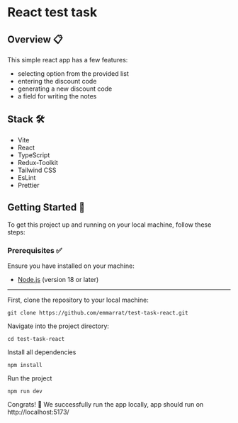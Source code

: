 # React test task

## Overview  📋

This simple react app has a few features:
- selecting option from the provided list
- entering the discount code
- generating a new discount code
- a field for writing the notes

## Stack 🛠️

- Vite
- React
- TypeScript
- Redux-Toolkit
- Tailwind CSS
- EsLint
- Prettier

## Getting Started 🚀

To get this project up and running on your local machine, follow these steps:

### Prerequisites ✅

Ensure you have installed on your machine:
- [Node.js](https://nodejs.org/) (version 18 or later)
 
---

First, clone the repository to your local machine:

```
git clone https://github.com/emmarrat/test-task-react.git
```

Navigate into the project directory:
```
cd test-task-react
```

Install all dependencies

```
npm install
```

Run the project

```
npm run dev
```

Congrats! 🎉 We successfully run the app locally, app should run on http://localhost:5173/ 